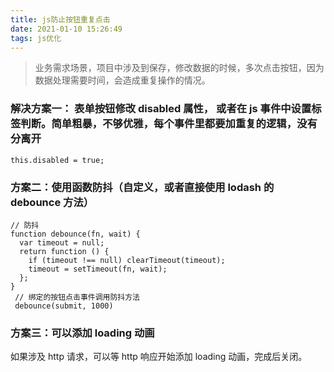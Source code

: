```yaml
---
title: js防止按钮重复点击
date: 2021-01-10 15:26:49
tags: js优化
---
```


> 业务需求场景，项目中涉及到保存，修改数据的时候，多次点击按钮，因为数据处理需要时间，会造成重复操作的情况。

### 解决方案一： 表单按钮修改 disabled 属性， 或者在 js 事件中设置标签判断。简单粗暴，不够优雅，每个事件里都要加重复的逻辑，没有分离开

```
this.disabled = true;
```

### 方案二：使用函数防抖（自定义，或者直接使用 lodash 的 debounce 方法）

```
// 防抖
function debounce(fn, wait) {
  var timeout = null;
  return function () {
    if (timeout !== null) clearTimeout(timeout);
    timeout = setTimeout(fn, wait);
  };
}
 // 绑定的按钮点击事件调用防抖方法
 debounce(submit, 1000)
```

### 方案三：可以添加 loading 动画

如果涉及 http 请求，可以等 http 响应开始添加 loading 动画，完成后关闭。
